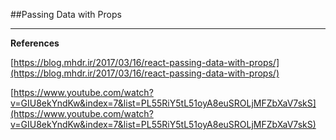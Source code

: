 ##Passing Data with Props

***

**References**

[https://blog.mhdr.ir/2017/03/16/react-passing-data-with-props/](https://blog.mhdr.ir/2017/03/16/react-passing-data-with-props/)

[https://www.youtube.com/watch?v=GIU8ekYndKw&index=7&list=PL55RiY5tL51oyA8euSROLjMFZbXaV7skS](https://www.youtube.com/watch?v=GIU8ekYndKw&index=7&list=PL55RiY5tL51oyA8euSROLjMFZbXaV7skS)